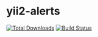 # yii2-alerts

[![Total Downloads](https://img.shields.io/packagist/dt/sorokinmedia/yii2-alerts.svg)](https://packagist.org/packages/sorokinmedia/yii2-alerts)
[![Build Status](https://travis-ci.org/sorokinmedia/yii2-alerts.svg?branch=master)](https://travis-ci.org/sorokinmedia/yii2-alerts)